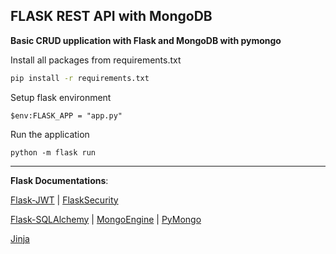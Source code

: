 FLASK REST API with MongoDB
---------------------------
**Basic CRUD upplication with Flask and MongoDB with pymongo**

Install all packages from requirements.txt
```cmd
pip install -r requirements.txt
```
Setup flask environment
```
$env:FLASK_APP = "app.py"
```
Run the application
```
python -m flask run
```
---
**Flask Documentations**:

[Flask-JWT](https://pythonhosted.org/Flask-JWT/)
  |  [FlaskSecurity](https://pythonhosted.org/Flask-Security/)

[Flask-SQLAlchemy](https://flask-sqlalchemy.palletsprojects.com/en/2.x/)
|
[MongoEngine](http://docs.mongoengine.org/) | 
[PyMongo](https://api.mongodb.com/python/current/tutorial.html)

[Jinja](https://jinja.palletsprojects.com/en/2.10.x/)